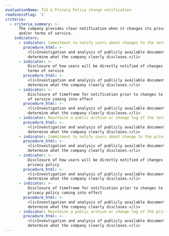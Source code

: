 ```yaml
---
evaluationName: ToS & Privacy Policy change notification
readinessFlag: '1'
criteria:
  - criteria_summary: >-
      The company provides clear notification when it changes its privacy policy
      and/or terms of service.
    indicators:
      - indicator: Commitment to notify users about changes to the terms of service
        procedure_html: >-
          <li>Investigation and analysis of publicly available documentation to
          determine what the company clearly discloses.</li>
      - indicator: >-
          Disclosure of how users will be directly notified of changes to the
          terms of service
        procedure_html: >-
          <li>Investigation and analysis of publicly available documentation to
          determine what the company clearly discloses.</li>
      - indicator: >-
          Disclosure of timeframe for notification prior to changes to the terms
          of service coming into effect
        procedure_html: >-
          <li>Investigation and analysis of publicly available documentation to
          determine what the company clearly discloses.</li>
      - indicator: Maintains a public archive or change log of the terms of service
        procedure_html: >-
          <li>Investigation and analysis of publicly available documentation to
          determine what the company clearly discloses.</li>
      - indicator: Commitment to notify users about change to the privacy policy
        procedure_html: >-
          <li>Investigation and analysis of publicly available documentation to
          determine what the company clearly discloses.</li>
      - indicator: >-
          Disclosure of how users will be directly notified of changes to the
          privacy policy
        procedure_html: >-
          <li>Investigation and analysis of publicly available documentation to
          determine what the company clearly discloses.</li>
      - indicator: >-
          Disclosure of timeframe for notification prior to changes to the
          privacy policy coming into effect
        procedure_html: >-
          <li>Investigation and analysis of publicly available documentation to
          determine what the company clearly discloses.</li>
      - indicator: Maintains a public archive or change log of the privacy policy
        procedure_html: >-
          <li>Investigation and analysis of publicly available documentation to
          determine what the company clearly discloses.</li>
---
```


